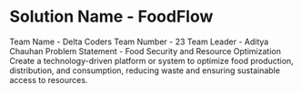 # Solution Name - FoodFlow
Team Name - Delta Coders 
Team Number - 23
Team Leader - Aditya Chauhan 
Problem Statement - 
Food Security and Resource Optimization Create a technology-driven platform or system to optimize food production, distribution, and consumption, reducing waste and ensuring sustainable access to resources.
